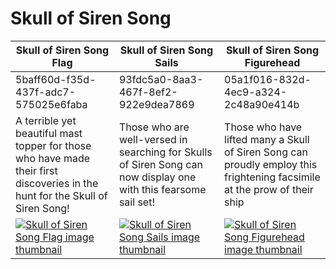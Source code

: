 # Skull of Siren Song

| Skull of Siren Song Flag | Skull of Siren Song Sails | Skull of Siren Song Figurehead |
| ------------------------ | ------------------------- | ------------------------------ |
| 5baff60d-f35d-437f-adc7-575025e6faba | 93fdc5a0-8aa3-467f-8ef2-922e9dea7869 | 05a1f016-832d-4ec9-a324-2c48a90e414b |
| A terrible yet beautiful mast topper for those who have made their first discoveries in the hunt for the Skull of Siren Song! | Those who are well-versed in searching for Skulls of Siren Song can now display one with this fearsome sail set! | Those who have lifted many a Skull of Siren Song can proudly employ this frightening facsimile at the prow of their ship |
| [![Skull of Siren Song Flag image thumbnail](https://seaofthieves.wiki.gg/images/8/81/Skull_of_Siren_Song_Flag.png)](https://seaofthieves.wiki.gg/wiki/Skull_of_Siren_Song_Flag) | [![Skull of Siren Song Sails image thumbnail](https://seaofthieves.wiki.gg/images/9/9b/Skull_of_Siren_Song_Sails.png)](https://seaofthieves.wiki.gg/wiki/Skull_of_Siren_Song_Sails) | [![Skull of Siren Song Figurehead image thumbnail](https://seaofthieves.wiki.gg/images/2/2f/Skull_of_Siren_Song_Figurehead.png)](https://seaofthieves.wiki.gg/wiki/Skull_of_Siren_Song_Figurehead) |
